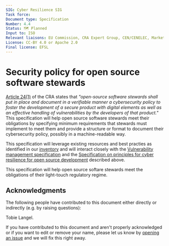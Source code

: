 ```yaml
---
SIG: Cyber Resilience SIG
Task force:
Document type: Specification
Number: 4.4
Status: 🗺️ Planned
Input to: ISO
Relevant liaisons: EU Commission, CRA Expert Group, CEN/CENELEC, Market Surveillance
License: CC-BY 4.0 or Apache 2.0
Final license: EFSL
---
```


# Security policy for open source software stewards

[Article 24(1)][] of the CRA states that _"open-source software stewards shall put in place and document in a verifiable manner a cybersecurity policy to foster the development of a secure product with digital elements as well as an effective handling of vulnerabilities by the developers of that product."_ This specification will help open source software stewards meet their obligations by specifying minimum requirements that stewards must implement to meet them and provide a structure or format to document their cybersecurity  policy, possibly in a machine-readable way.

This specification will leverage existing resources and best practies as identified in our [inventory][] and will interact closely with the [Vulnerability management specification][vulnerability management] and the [Specification on principles for cyber resilience for open source development][cyber resilience principles] described above.

This specification will help open source softare stewards meet the obligations of their light-touch regulatory regime.

## Acknowledgments

The following people have contributed to this document either directly or indirectly (e.g. by raising questions):

Tobie Langel.

If you have contributed to this document and aren't properly acknowledged or if you want to edit or remove your name, please let us know by [opening an issue](https://github.com/orcwg/orcwg/issues/new) and we will fix this right away.

[Article 24(1)]: https://eur-lex.europa.eu/legal-content/EN/TXT/HTML/?uri=OJ:L_202402847#art_24
[inventory]: https://github.com/orcwg/cra-hub/blob/main/inventory.md
[vulnerability management]: ./vulnerability-management.md
[cyber resilience principles]: ./cyber-resilience-principles.md